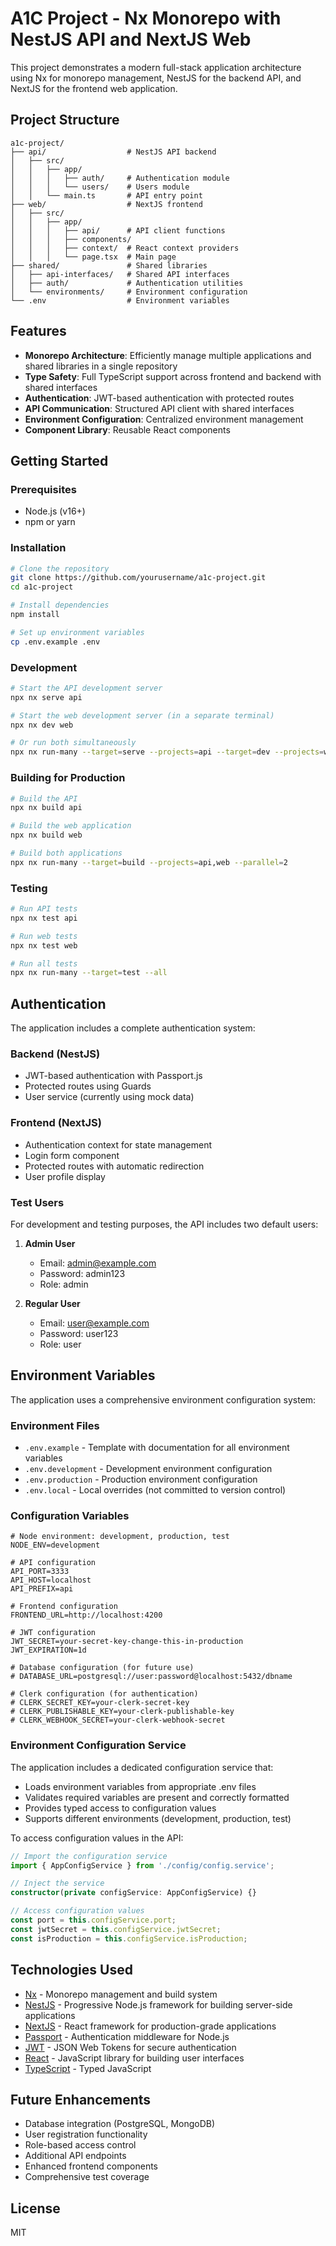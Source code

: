 # A1C Project - Nx Monorepo with NestJS API and NextJS Web

This project demonstrates a modern full-stack application architecture using Nx for monorepo management, NestJS for the backend API, and NextJS for the frontend web application.

## Project Structure

```
a1c-project/
├── api/                  # NestJS API backend
│   ├── src/
│   │   ├── app/
│   │   │   ├── auth/     # Authentication module
│   │   │   └── users/    # Users module
│   │   └── main.ts       # API entry point
├── web/                  # NextJS frontend
│   ├── src/
│   │   ├── app/
│   │   │   ├── api/      # API client functions
│   │   │   ├── components/
│   │   │   ├── context/  # React context providers
│   │   │   └── page.tsx  # Main page
├── shared/               # Shared libraries
│   ├── api-interfaces/   # Shared API interfaces
│   ├── auth/             # Authentication utilities
│   └── environments/     # Environment configuration
└── .env                  # Environment variables
```

## Features

- **Monorepo Architecture**: Efficiently manage multiple applications and shared libraries in a single repository
- **Type Safety**: Full TypeScript support across frontend and backend with shared interfaces
- **Authentication**: JWT-based authentication with protected routes
- **API Communication**: Structured API client with shared interfaces
- **Environment Configuration**: Centralized environment management
- **Component Library**: Reusable React components

## Getting Started

### Prerequisites

- Node.js (v16+)
- npm or yarn

### Installation

```bash
# Clone the repository
git clone https://github.com/yourusername/a1c-project.git
cd a1c-project

# Install dependencies
npm install

# Set up environment variables
cp .env.example .env
```

### Development

```bash
# Start the API development server
npx nx serve api

# Start the web development server (in a separate terminal)
npx nx dev web

# Or run both simultaneously
npx nx run-many --target=serve --projects=api --target=dev --projects=web --parallel=2
```

### Building for Production

```bash
# Build the API
npx nx build api

# Build the web application
npx nx build web

# Build both applications
npx nx run-many --target=build --projects=api,web --parallel=2
```

### Testing

```bash
# Run API tests
npx nx test api

# Run web tests
npx nx test web

# Run all tests
npx nx run-many --target=test --all
```

## Authentication

The application includes a complete authentication system:

### Backend (NestJS)
- JWT-based authentication with Passport.js
- Protected routes using Guards
- User service (currently using mock data)

### Frontend (NextJS)
- Authentication context for state management
- Login form component
- Protected routes with automatic redirection
- User profile display

### Test Users

For development and testing purposes, the API includes two default users:

1. **Admin User**
   - Email: admin@example.com
   - Password: admin123
   - Role: admin

2. **Regular User**
   - Email: user@example.com
   - Password: user123
   - Role: user

## Environment Variables

The application uses a comprehensive environment configuration system:

### Environment Files

- `.env.example` - Template with documentation for all environment variables
- `.env.development` - Development environment configuration
- `.env.production` - Production environment configuration
- `.env.local` - Local overrides (not committed to version control)

### Configuration Variables

```
# Node environment: development, production, test
NODE_ENV=development

# API configuration
API_PORT=3333
API_HOST=localhost
API_PREFIX=api

# Frontend configuration
FRONTEND_URL=http://localhost:4200

# JWT configuration
JWT_SECRET=your-secret-key-change-this-in-production
JWT_EXPIRATION=1d

# Database configuration (for future use)
# DATABASE_URL=postgresql://user:password@localhost:5432/dbname

# Clerk configuration (for authentication)
# CLERK_SECRET_KEY=your-clerk-secret-key
# CLERK_PUBLISHABLE_KEY=your-clerk-publishable-key
# CLERK_WEBHOOK_SECRET=your-clerk-webhook-secret
```

### Environment Configuration Service

The application includes a dedicated configuration service that:

- Loads environment variables from appropriate .env files
- Validates required variables are present and correctly formatted
- Provides typed access to configuration values
- Supports different environments (development, production, test)

To access configuration values in the API:

```typescript
// Import the configuration service
import { AppConfigService } from './config/config.service';

// Inject the service
constructor(private configService: AppConfigService) {}

// Access configuration values
const port = this.configService.port;
const jwtSecret = this.configService.jwtSecret;
const isProduction = this.configService.isProduction;
```

## Technologies Used

- [Nx](https://nx.dev/) - Monorepo management and build system
- [NestJS](https://nestjs.com/) - Progressive Node.js framework for building server-side applications
- [NextJS](https://nextjs.org/) - React framework for production-grade applications
- [Passport](https://www.passportjs.org/) - Authentication middleware for Node.js
- [JWT](https://jwt.io/) - JSON Web Tokens for secure authentication
- [React](https://reactjs.org/) - JavaScript library for building user interfaces
- [TypeScript](https://www.typescriptlang.org/) - Typed JavaScript

## Future Enhancements

- Database integration (PostgreSQL, MongoDB)
- User registration functionality
- Role-based access control
- Additional API endpoints
- Enhanced frontend components
- Comprehensive test coverage

## License

MIT
